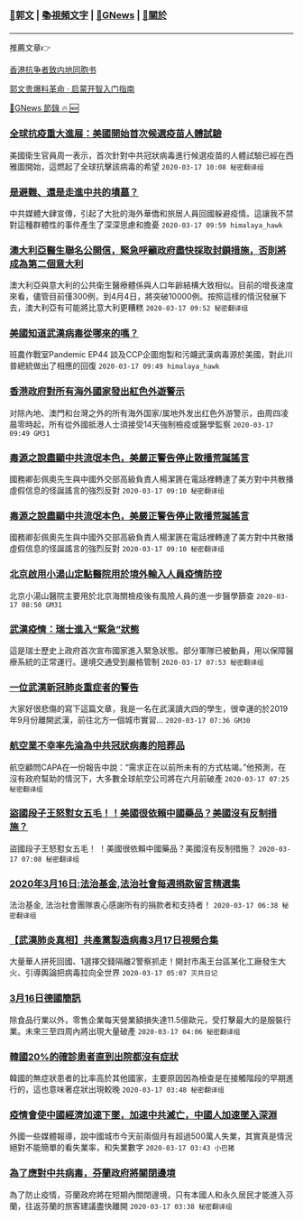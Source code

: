 ###  [:eagle:郭文](https://github.com/ourhimalayas/txt) | [:books:視頻文字](https://github.com/ourhimalayas/txt/blob/master/content/README.md) | [:newspaper:GNews](https://github.com/ourhimalayas/txt/blob/master/content/gnews/README.md) | [:pray:關於](https://github.com/ourhimalayas/home/tree/master/about)
---

推薦文章:point_right:

[香港抗争者致内地同胞书](https://github.com/ourhimalayas/news/blob/master/2019/08/a_letter_from_the_hong_kong_people.md)

[郭文贵爆料革命 · 启蒙开智入门指南](https://github.com/ourhimalayas/txt/issues/1)

[:newspaper:GNews 節錄 :fire: :new:](https://github.com/ourhimalayas/txt/blob/master/content/gnews/README.md) 



### [全球抗疫重大進展：美國開始首次候選疫苗人體試驗](/content/gnews/1/README.md)

美國衛生官員周一表示，首次針對中共冠狀病毒進行候選疫苗的人體試驗已經在西雅圖開始，這燃起了全球抗擊該病毒的希望  `2020-03-17 10:08 秘密翻译组`

### [是避難、還是走進中共的墳墓？](/content/gnews/2/README.md)

中共媒體大肆宣傳，引起了大批的海外華僑和旅居人員回國躲避疫情。這讓我不禁對這種群體性的事件產生了深深思慮和擔憂  `2020-03-17 09:59 himalaya_hawk`

### [澳大利亞醫生聯名公開信，緊急呼籲政府盡快採取封鎖措施，否則將成為第二個意大利](/content/gnews/3/README.md)

澳大利亞與意大利的公共衛生醫療體係與人口年齡結構大致相似。目前的增長速度來看，儘管目前僅300例，到4月4日，將突破10000例。按照這樣的情況發展下去，澳大利亞有可能將比意大利更糟糕  `2020-03-17 09:52 秘密翻译组`

### [美國知道武漢病毒從哪來的嗎？](/content/gnews/4/README.md)

班農作戰室Pandemic EP44 談及CCP企圖炮製和污衊武漢病毒源於美國，對此川普總統做出了相應的回復  `2020-03-17 09:49 himalaya_hawk`

### [香港政府對所有海外國家發出紅色外遊警示](/content/gnews/5/README.md)

对除內地、澳門和台灣之外的所有海外国家/属地外发出红色外游警示，由周四凌晨零時起，所有從外國抵港人士須接受14天強制檢疫或醫學監察  `2020-03-17 09:49 GM31`

### [毒源之說盡顯中共流氓本色，美嚴正警告停止散播荒誕謠言](/content/gnews/6/README.md)

國務卿彭佩奧先生與中國外交部高級負責人楊潔篪在電話裡轉達了美方對中共散播虛假信息的怪誕謠言的強烈反對  `2020-03-17 09:10 秘密翻译组`

### [毒源之說盡顯中共流氓本色，美嚴正警告停止散播荒誕謠言](/content/gnews/7/README.md)

國務卿彭佩奧先生與中國外交部高級負責人楊潔篪在電話裡轉達了美方對中共散播虛假信息的怪誕謠言的強烈反對  `2020-03-17 09:10 秘密翻译组`

### [北京啟用小湯山定點醫院用於境外輸入人員疫情防控](/content/gnews/8/README.md)

北京小湯山醫院主要用於北京海關檢疫後有風險人員的進一步醫學篩查  `2020-03-17 08:50 GM31`

### [武漢疫情：瑞士進入“緊急”狀態](/content/gnews/9/README.md)

這是瑞士歷史上政府首次宣布國家進入緊急狀態。部分軍隊已被動員，用以保障醫療系統的正常運行。邊境交通受到嚴格管制  `2020-03-17 07:53 秘密翻译组`

### [一位武漢新冠肺炎重症者的警告](/content/gnews/10/README.md)

大家好很悲傷的寫下這篇文章，我是一名在武漢讀大四的學生，很幸運的於2019年9月份離開武漢，前往北方一個城市實習...  `2020-03-17 07:36 GM30`

### [航空業不幸率先淪為中共冠狀病毒的陪葬品](/content/gnews/11/README.md)

航空顧問CAPA在一份報告中說：“需求正在以前所未有的方式枯竭。”他預測，在沒有政府幫助的情況下，大多數全球航空公司將在六月前破產  `2020-03-17 07:25 秘密翻译组`

### [盜國段子王怒懟女五毛！！美國很依賴中國藥品？美國沒有反制措施？](/content/gnews/12/README.md)

盜國段子王怒懟女五毛！ ！美國很依賴中國藥品？美國沒有反制措施？  `2020-03-17 07:08 秘密翻译组`

### [2020年3月16日:法治基金,法治社會每週捐款留言精選集](/content/gnews/13/README.md)

法治基金, 法治社會團隊衷心感謝所有的捐款者和支持者！  `2020-03-17 06:38 秘密翻译组`

### [【武漢肺炎真相】共產黨製造病毒3月17日視頻合集](/content/gnews/14/README.md)

大量華人拼死回國、1選擇交錢隔離2警察抓走！開封市禹王台區某化工廠發生大火、引導輿論把病毒拉向全世界  `2020-03-17 05:07 灭共日记`

### [3月16日德國簡訊](/content/gnews/15/README.md)

除食品行業以外，零售企業每天營業額損失達11.5億歐元，受打擊最大的是服裝行業。未來三至四周內將出現大量破產  `2020-03-17 04:06 秘密翻译组`

### [韓國20%的確診患者直到出院都沒有症狀](/content/gnews/16/README.md)

韓國的無症狀患者的比率高於其他國家，主要原因因為檢查是在接觸階段的早期進行的，這也意味著症狀出現較晚  `2020-03-17 03:48 秘密翻译组`

### [疫情會使中國經濟加速下墜，加速中共滅亡，中國人加速墜入深淵](/content/gnews/17/README.md)

外國一些媒體報導，說中國城市今天前兩個月有超過500萬人失業，其實真是情況絕對不能簡單的看失業率，和失業數字  `2020-03-17 03:43 小巴猪`

### [為了應對中共病毒，芬蘭政府將關閉邊境](/content/gnews/18/README.md)

為了防止疫情，芬蘭政府將在短期內關閉邊境，只有本國人和永久居民才能進入芬蘭，往返芬蘭的旅客建議盡快離開  `2020-03-17 03:38 秘密翻译组`

